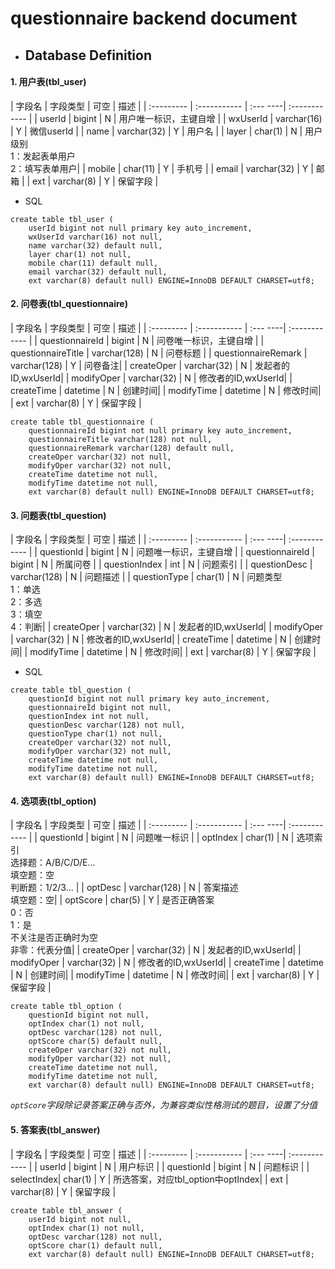# questionnaire backend document

* ## Database  Definition  

#### 1. 用户表(tbl_user)

|   字段名    |   字段类型   |   可空   |      描述     |
| :---------  | :----------- | :--- ----| :------------ |
|   userId    |      bigint     |     N    |    用户唯一标识，主键自增   |
|   wxUserId  |    varchar(16)     |     Y    |    微信userId   |
|   name      |  varchar(32) |     Y    |    用户名     |
|   layer     |  char(1)     |     N    |    用户级别<br/>1：发起表单用户<br/> 2：填写表单用户|
|   mobile    |  char(11)    |     Y    |    手机号     |
|   email     | varchar(32)  |     Y    |    邮箱       |
|   ext       |  varchar(8)  |     Y    |    保留字段   |

* SQL
``` 
create table tbl_user (
    userId bigint not null primary key auto_increment,
    wxUserId varchar(16) not null,
    name varchar(32) default null,
    layer char(1) not null,
    mobile char(11) default null,
    email varchar(32) default null,
    ext varchar(8) default null) ENGINE=InnoDB DEFAULT CHARSET=utf8;
```

#### 2. 问卷表(tbl_questionnaire)

|   字段名   |   字段类型   |   可空   |      描述     |
| :--------- | :----------- | :--- ----| :------------ |
| questionnaireId        |      bigint     |     N    |    问卷唯一标识，主键自增   |
|   questionnaireTitle     | varchar(128) |     N    |    问卷标题   |
|   questionnaireRemark     |  varchar(128)     |     Y    |    问卷备注|
|   createOper     |  varchar(32)     |     N    |    发起者的ID,wxUserId|
|   modifyOper     |  varchar(32)     |     N    |    修改者的ID,wxUserId|
|   createTime     |  datetime     |     N    |    创建时间|
|   modifyTime     |  datetime     |     N    |    修改时间|
|   ext      |  varchar(8)  |     Y    |    保留字段   |

```
create table tbl_questionnaire (
    questionnaireId bigint not null primary key auto_increment,
    questionnaireTitle varchar(128) not null,
    questionnaireRemark varchar(128) default null,
    createOper varchar(32) not null,
    modifyOper varchar(32) not null,
    createTime datetime not null,
    modifyTime datetime not null,
    ext varchar(8) default null) ENGINE=InnoDB DEFAULT CHARSET=utf8;
```


#### 3. 问题表(tbl_question)

|   字段名   |   字段类型   |   可空   |      描述     |
| :--------- | :----------- | :--- ----| :------------ |
| questionId |      bigint     |     N    |    问题唯一标识，主键自增   |
| questionnaireId |      bigint     |     N    |    所属问卷   |
| questionIndex |      int     |     N    |    问题索引   |
|   questionDesc     | varchar(128) |     N    |    问题描述   |
|   questionType     |  char(1)     |     N    |    问题类型<br/>1：单选<br/> 2：多选<br/>3：填空<br/>4：判断|
|   createOper     |  varchar(32)     |     N    |    发起者的ID,wxUserId|
|   modifyOper     |  varchar(32)     |     N    |    修改者的ID,wxUserId|
|   createTime     |  datetime     |     N    |    创建时间|
|   modifyTime     |  datetime     |     N    |    修改时间|
|   ext      |  varchar(8)  |     Y    |    保留字段   |

* SQL
```
create table tbl_question (
    questionId bigint not null primary key auto_increment,
    questionnaireId bigint not null,
    questionIndex int not null,
    questionDesc varchar(128) not null,
    questionType char(1) not null,
    createOper varchar(32) not null,
    modifyOper varchar(32) not null,
    createTime datetime not null,
    modifyTime datetime not null,
    ext varchar(8) default null) ENGINE=InnoDB DEFAULT CHARSET=utf8;
```


#### 4. 选项表(tbl_option)

|   字段名   |   字段类型   |   可空   |      描述     |
| :--------- | :----------- | :--- ----| :------------ |
| questionId |      bigint     |     N    |    问题唯一标识   |
|   optIndex |   char(1)    |     N    |    选项索引<br/>选择题：A/B/C/D/E... <br/>填空题：空 <br/>判断题：1/2/3...   |
|   optDesc  |   varchar(128)    |     N    |    答案描述 <br/>填空题：空|
|   optScore |   char(5)    |     Y    |    是否正确答案 <br/>0：否  <br/>1：是 <br/>不关注是否正确时为空  <br/>非零：代表分值|
|   createOper     |  varchar(32)     |     N    |    发起者的ID,wxUserId|
|   modifyOper     |  varchar(32)     |     N    |    修改者的ID,wxUserId|
|   createTime     |  datetime     |     N    |    创建时间|
|   modifyTime     |  datetime     |     N    |    修改时间|
|   ext      |  varchar(8)  |     Y    |    保留字段   |

```
create table tbl_option (
    questionId bigint not null,
    optIndex char(1) not null,
    optDesc varchar(128) not null,
    optScore char(5) default null,
    createOper varchar(32) not null,
    modifyOper varchar(32) not null,
    createTime datetime not null,
    modifyTime datetime not null,
    ext varchar(8) default null) ENGINE=InnoDB DEFAULT CHARSET=utf8;
```

*`optScore`字段除记录答案正确与否外，为兼容类似性格测试的题目，设置了分值*

#### 5. 答案表(tbl_answer)

|   字段名   |   字段类型   |   可空   |      描述     |
| :--------- | :----------- | :--- ----| :------------ |
| userId     |      bigint     |     N    |    用户标识   |
| questionId |      bigint     |     N    |    问题标识   |
| selectIndex|   char(1)    |     Y    |    所选答案，对应tbl_option中optIndex|
|   ext      |  varchar(8)  |     Y    |    保留字段   |

```
create table tbl_answer (
    userId bigint not null,
    optIndex char(1) not null,
    optDesc varchar(128) not null,
    optScore char(1) default null,
    ext varchar(8) default null) ENGINE=InnoDB DEFAULT CHARSET=utf8;
```